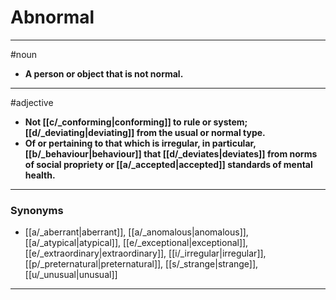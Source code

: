 # Abnormal
---
#noun
- **A person or object that is not normal.**
---
#adjective
- **Not [[c/_conforming|conforming]] to rule or system; [[d/_deviating|deviating]] from the usual or normal type.**
- **Of or pertaining to that which is irregular, in particular, [[b/_behaviour|behaviour]] that [[d/_deviates|deviates]] from norms of social propriety or [[a/_accepted|accepted]] standards of mental health.**
---
### Synonyms
- [[a/_aberrant|aberrant]], [[a/_anomalous|anomalous]], [[a/_atypical|atypical]], [[e/_exceptional|exceptional]], [[e/_extraordinary|extraordinary]], [[i/_irregular|irregular]], [[p/_preternatural|preternatural]], [[s/_strange|strange]], [[u/_unusual|unusual]]
---
